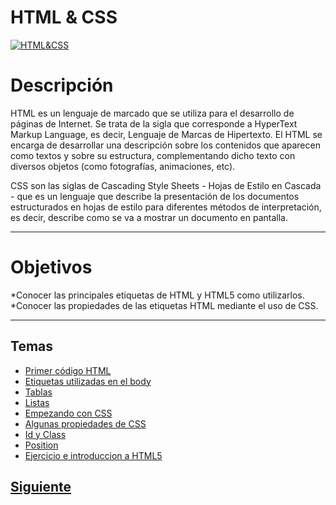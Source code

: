 # **HTML & CSS**  
[![HTML&CSS](http://www.bobbyberberyan.com/wp-content/uploads/2012/03/HTML5CSS3Logos.svg)]()  

# Descripción  
HTML es un lenguaje de marcado que se utiliza para el desarrollo de páginas de Internet. Se trata de la sigla que corresponde a HyperText Markup Language, es decir, Lenguaje de Marcas de Hipertexto.
El HTML se encarga de desarrollar una descripción sobre los contenidos que aparecen como textos y sobre su estructura, complementando dicho texto con diversos objetos (como fotografías, animaciones, etc).

CSS son las siglas de Cascading Style Sheets - Hojas de Estilo en Cascada - que es un lenguaje que describe la presentación de los documentos estructurados en hojas de estilo para diferentes métodos de interpretación, es decir, describe como se va a mostrar un documento en pantalla.


***
# Objetivos  
*Conocer las principales etiquetas de HTML y HTML5 como utilizarlos.
*Conocer las propiedades de las etiquetas HTML mediante el uso de CSS. 


***

## Temas  
* [Primer código HTML](/page1.md)
* [Etiquetas utilizadas en el body](/Taller-HTML-CSS/page2.md)
* [Tablas](/Taller-HTML-CSS/page3.md)
* [Listas](/Taller-HTML-CSS/page4.md)
* [Empezando con CSS](/Taller-HTML-CSS/page5.md)
* [Algunas propiedades de CSS](/Taller-HTML-CSS/page6.md)
* [Id y Class](/Taller-HTML-CSS/page7.md)
* [Position](/Taller-HTML-CSS/page8.md)
* [Ejercicio e introduccion a HTML5](/Taller-HTML-CSS/page9.md)

## [Siguiente](page1.md)
